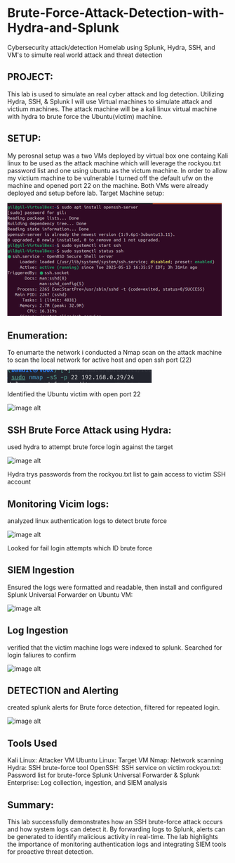 # Brute-Force-Attack-Detection-with-Hydra-and-Splunk
Cybersecurity attack/detection Homelab using Splunk, Hydra, SSH, and VM's to simulte real world attack and threat detection

PROJECT:
---------------------------------------------------------------------------------------------------------------------------------
This lab is used to simulate an real cyber attack and log detection. Utilizing Hydra, SSH, & Splunk I will use Virtual machines to simulate attack and victium machines. The attack machine will be a kali linux virtual machine with hydra to brute force the Ubuntu(victim) machine. 

SETUP:
---------------------------------------------------------------------------------------------------------------------------------
My perosnal setup was a two VMs deployed by virtual box one containg Kali linux to be used as the attack machine which will leverage the rockyou.txt password list and one using ubuntu as the victum machine. In order to allow my victium machine to be vulnerable I turned off the default ufw on the machine and opened port 22 on the machine. Both VMs were already deployed and setup before lab.
Target Machine setup:

![image alt](https://github.com/Nihil22/Brute-Force-Attack-Detection-with-Hydra-and-Splunk/blob/960e872c691b463cebbec47644efbfd561bf2a30/Screenshot%202025-10-26%20192340.png)

Enumeration:
---------------------------------------------------------------------------------------------------------------------------------
To enumarte the network i conducted a Nmap scan on the attack machine to scan the local network for active host and open ssh port (22)

![image alt](https://github.com/Nihil22/Brute-Force-Attack-Detection-with-Hydra-and-Splunk/blob/7b3187941208fae46653cbc57e9067e4e38a54bd/Screenshot%202025-10-26%20194433.png)

Identified the Ubuntu victim with open port 22

![image alt]()

SSH Brute Force Attack using Hydra:
---------------------------------------------------------------------------------------------------------------------------------
used hydra to attempt brute force login against the target

![image alt]()

Hydra trys passwords from the rockyou.txt list to gain access to victim SSH account

Monitoring Vicim logs:
---------------------------------------------------------------------------------------------------------------------------------
analyzed linux authentication logs to detect brute force

![image alt]()

Looked for fail login attempts which ID brute force

SIEM Ingestion
---------------------------------------------------------------------------------------------------------------------------------
Ensured the logs were formatted and readable, then install and configured Splunk Universal Forwarder on Ubuntu VM:

![image alt]()

Log Ingestion
---------------------------------------------------------------------------------------------------------------------------------
verified that the victim machine logs were indexed to splunk. Searched for login faliures to confirm

![image alt]()

DETECTION and Alerting
---------------------------------------------------------------------------------------------------------------------------------
created splunk alerts for Brute force detection, filtered for repeated login.

![image alt]()

Tools Used
---------------------------------------------------------------------------------------------------------------------------------
Kali Linux: Attacker VM
Ubuntu Linux: Target VM
Nmap: Network scanning
Hydra: SSH brute-force tool
OpenSSH: SSH service on victim
rockyou.txt: Password list for brute-force
Splunk Universal Forwarder & Splunk Enterprise: Log collection, ingestion, and SIEM analysis

Summary:
---------------------------------------------------------------------------------------------------------------------------------
This lab successfully demonstrates how an SSH brute-force attack occurs and how system logs can detect it. By forwarding logs to Splunk, alerts can be generated to identify malicious activity in real-time. The lab highlights the importance of monitoring authentication logs and integrating SIEM tools for proactive threat detection.

